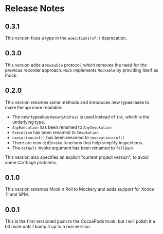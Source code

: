 # Release Notes


## 0.3.1

This version fixes a typo in the `executions(of:)` deprecation.


## 0.3.0

This version adds a `Mockable` protocol, which removes the need for the previous recorder approach. `Mock` implements `Mockable` by providing itself as mock.


## 0.2.0

This version renames some methods and introduces new typealiases to make the api more readable.

* The new typealias `MemoryAddress`  is used instead of `Int`, which is the underlying type.
* `AnyExecution` has been renamed to `AnyInvokation`
* `Execution` has been renamed to `Invokation`
* `executions(of:)` has been renamed to `invocations(of:)`
* There are new `didInvoke` functions that help simplify inspections.
* The `default` invoke argument has been renamed to `fallback` 

This version also specifies an explicit "current project version", to avoid some Carthage problems. 


## 0.1.0

This version renames Mock n Roll to Mockery and adds support for Xcode 11 and SPM.


## 0.0.1

This is the first versioned push to the CocoaPods trunk, but I will polish it a bit more until I bump it up to a real version.
